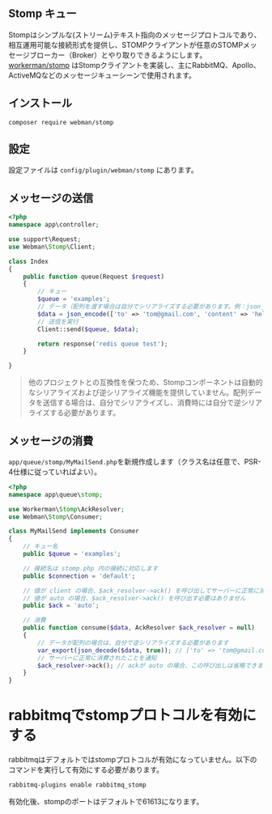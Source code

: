 ## Stomp キュー

Stompはシンプルな(ストリーム)テキスト指向のメッセージプロトコルであり、相互運用可能な接続形式を提供し、STOMPクライアントが任意のSTOMPメッセージブローカー（Broker）とやり取りできるようにします。[workerman/stomp](https://github.com/walkor/stomp) はStompクライアントを実装し、主にRabbitMQ、Apollo、ActiveMQなどのメッセージキューシーンで使用されます。

## インストール
`composer require webman/stomp`

## 設定
設定ファイルは `config/plugin/webman/stomp` にあります。

## メッセージの送信
```php
<?php
namespace app\controller;

use support\Request;
use Webman\Stomp\Client;

class Index
{
    public function queue(Request $request)
    {
        // キュー
        $queue = 'examples';
        // データ（配列を渡す場合は自分でシリアライズする必要があります。例：json_encode、serializeなどを使用）
        $data = json_encode(['to' => 'tom@gmail.com', 'content' => 'hello']);
        // 送信を実行
        Client::send($queue, $data);

        return response('redis queue test');
    }

}
```
> 他のプロジェクトとの互換性を保つため、Stompコンポーネントは自動的なシリアライズおよび逆シリアライズ機能を提供していません。配列データを送信する場合は、自分でシリアライズし、消費時には自分で逆シリアライズする必要があります。

## メッセージの消費
`app/queue/stomp/MyMailSend.php`を新規作成します（クラス名は任意で、PSR-4仕様に従っていればよい）。
```php
<?php
namespace app\queue\stomp;

use Workerman\Stomp\AckResolver;
use Webman\Stomp\Consumer;

class MyMailSend implements Consumer
{
    // キュー名
    public $queue = 'examples';

    // 接続名は stomp.php 内の接続に対応します
    public $connection = 'default';

    // 値が client の場合、$ack_resolver->ack() を呼び出してサーバーに正常に消費されたことを通知する必要があります
    // 値が auto の場合、$ack_resolver->ack() を呼び出す必要はありません
    public $ack = 'auto';

    // 消費
    public function consume($data, AckResolver $ack_resolver = null)
    {
        // データが配列の場合は、自分で逆シリアライズする必要があります
        var_export(json_decode($data, true)); // ['to' => 'tom@gmail.com', 'content' => 'hello'] が出力されます
        // サーバーに正常に消費されたことを通知
        $ack_resolver->ack(); // ackが auto の場合、この呼び出しは省略できます
    }
}
```

# rabbitmqでstompプロトコルを有効にする
rabbitmqはデフォルトではstompプロトコルが有効になっていません。以下のコマンドを実行して有効にする必要があります。
```sh
rabbitmq-plugins enable rabbitmq_stomp
```
有効化後、stompのポートはデフォルトで61613になります。
